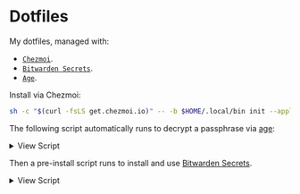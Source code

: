 # Dotfiles
My dotfiles, managed with:
- [`Chezmoi`](https://www.chezmoi.io/).
- [`Bitwarden Secrets`](https://bitwarden.com/products/secrets-manager/).
- [`Age`](https://github.com/FiloSottile/age).

Install via Chezmoi:
```sh
sh -c "$(curl -fsLS get.chezmoi.io)" -- -b $HOME/.local/bin init --apply $GITHUB_USERNAME
```

The following script automatically runs to decrypt a passphrase via [age](https://www.chezmoi.io/reference/commands/age/):
<details>
<summary>View Script</summary>
https://github.com/fredrdz/dotfiles/blob/cd37898c2badb3ff5e30c3bb51ae824693aa2d46/.chezmoiscripts/run_once_before_decrypt-private-key.sh.tmpl#L1-L9
</details>

Then a pre-install script runs to install and use [Bitwarden Secrets](https://www.chezmoi.io/reference/templates/bitwarden-functions/bitwardenSecrets/).

<details>
<summary>View Script</summary>
https://github.com/fredrdz/dotfiles/blob/cd37898c2badb3ff5e30c3bb51ae824693aa2d46/.chezmoiscripts/run_once_before_install-password-manager.sh#L1-L52
</details>
